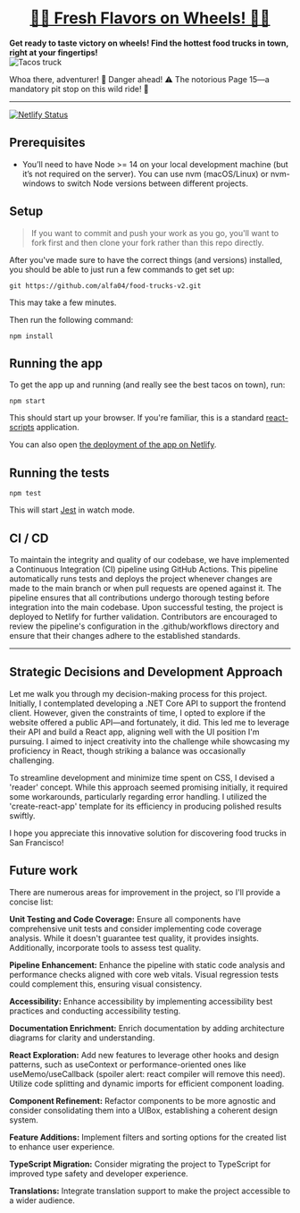 <div>
  <h1 align="center"><a href="https://foodtruckv2.netlify.app/">🌮🚚 Fresh Flavors on Wheels!  🍔🚚 </a></h1>
  <strong>
    Get ready to taste victory on wheels! Find the hottest food trucks in town, right at your fingertips!
  </strong>

  <div>
    <img
      alt="Tacos truck"
      src="https://as2.ftcdn.net/v2/jpg/01/84/80/31/1000_F_184803125_DWAPNK9iw5qBD0u7Bs72fYYHLmgEuJ6y.jpg"
    />
  </div>
  <p>Whoa there, adventurer! 🚧 Danger ahead! ⚠️ 
The notorious Page 15—a mandatory pit stop on this wild ride! 🛑 </p>

</div>

<hr />

<!-- prettier-ignore-start -->
[![Netlify Status](https://api.netlify.com/api/v1/badges/7d65cd85-1868-48cc-b26b-090d7f1812b6/deploy-status)](https://app.netlify.com/sites/foodtruckv2/deploys)
<!-- prettier-ignore-end -->

## Prerequisites

- You’ll need to have Node >= 14 on your local development machine (but it’s not required on the server). You can use nvm (macOS/Linux) or nvm-windows to switch Node versions between different projects.


## Setup

> If you want to commit and push your work as you go, you'll want to
> fork
> first and then clone your fork rather than this repo directly.

After you've made sure to have the correct things (and versions) installed, you
should be able to just run a few commands to get set up:

```shell
git https://github.com/alfa04/food-trucks-v2.git
```

This may take a few minutes. 

Then run the following command:

```shell
npm install
```

## Running the app

To get the app up and running (and really see the best tacos on town), run:

```shell
npm start
```

This should start up your browser. If you're familiar, this is a standard
[react-scripts](https://create-react-app.dev/) application.

You can also open
[the deployment of the app on Netlify](https://foodtruckv2.netlify.app/).

## Running the tests

```shell
npm test
```

This will start [Jest](https://jestjs.io/) in watch mode.

## CI / CD

To maintain the integrity and quality of our codebase, we have implemented a Continuous Integration (CI) pipeline using GitHub Actions. This pipeline automatically runs tests and deploys the project whenever changes are made to the main branch or when pull requests are opened against it. 
The pipeline ensures that all contributions undergo thorough testing before integration into the main codebase. Upon successful testing, the project is deployed to Netlify for further validation. Contributors are encouraged to review the pipeline's configuration in the .github/workflows directory and ensure that their changes adhere to the established standards. 

---

## Strategic Decisions and Development Approach

Let me walk you through my decision-making process for this project. Initially, I contemplated developing a .NET Core API to support the frontend client. However, given the constraints of time, I opted to explore if the website offered a public API—and fortunately, it did. This led me to leverage their API and build a React app, aligning well with the UI position I'm pursuing. I aimed to inject creativity into the challenge while showcasing my proficiency in React, though striking a balance was occasionally challenging.

To streamline development and minimize time spent on CSS, I devised a 'reader' concept. While this approach seemed promising initially, it required some workarounds, particularly regarding error handling. I utilized the 'create-react-app' template for its efficiency in producing polished results swiftly.

I hope you appreciate this innovative solution for discovering food trucks in San Francisco!

## Future work

There are numerous areas for improvement in the project, so I'll provide a concise list:

**Unit Testing and Code Coverage:** Ensure all components have comprehensive unit tests and consider implementing code coverage analysis. While it doesn't guarantee test quality, it provides insights. Additionally, incorporate tools to assess test quality.

**Pipeline Enhancement:** Enhance the pipeline with static code analysis and performance checks aligned with core web vitals. Visual regression tests could complement this, ensuring visual consistency.

**Accessibility:** Enhance accessibility by implementing accessibility best practices and conducting accessibility testing.

**Documentation Enrichment:** Enrich documentation by adding architecture diagrams for clarity and understanding.

**React Exploration:** Add new features to leverage other hooks and design patterns, such as useContext or performance-oriented ones like useMemo/useCallback (spoiler alert: react compiler will remove this need). Utilize code splitting and dynamic imports for efficient component loading.

**Component Refinement:** Refactor components to be more agnostic and consider consolidating them into a UIBox, establishing a coherent design system.

**Feature Additions:** Implement filters and sorting options for the created list to enhance user experience.

**TypeScript Migration:** Consider migrating the project to TypeScript for improved type safety and developer experience.

**Translations:** Integrate translation support to make the project accessible to a wider audience.
